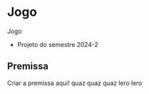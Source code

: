 # Jogo
Jogo

* Projeto do semestre 2024-2

## Premissa
 
Criar a premissa aqui!
quaz quaz quaz lero lero